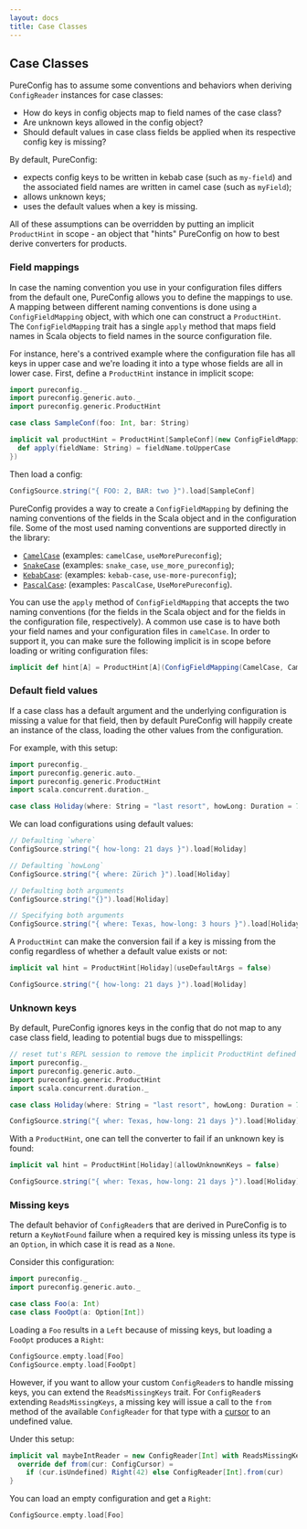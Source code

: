 ```yaml
---
layout: docs
title: Case Classes
---
```


## Case Classes

PureConfig has to assume some conventions and behaviors when deriving
`ConfigReader` instances for case classes:

- How do keys in config objects map to field names of the case class?
- Are unknown keys allowed in the config object?
- Should default values in case class fields be applied when its respective
  config key is missing?

By default, PureConfig:

- expects config keys to be written in kebab case (such as `my-field`) and the
associated field names are written in camel case (such as `myField`);
- allows unknown keys;
- uses the default values when a key is missing.

All of these assumptions can be overridden by putting an implicit
`ProductHint` in scope - an object that "hints" PureConfig on how to best derive
converters for products.

### Field mappings

In case the naming convention you use in your configuration files differs from
the default one, PureConfig allows you to define the mappings to use. A mapping
between different naming conventions is done using a `ConfigFieldMapping`
object, with which one can construct a `ProductHint`. The `ConfigFieldMapping`
trait has a single `apply` method that maps field names in Scala objects to
field names in the source configuration file.

For instance, here's a contrived
example where the configuration file has all keys in upper case and we're
loading it into a type whose fields are all in lower case. First, define a `ProductHint`
instance in implicit scope:

```scala mdoc:silent
import pureconfig._
import pureconfig.generic.auto._
import pureconfig.generic.ProductHint

case class SampleConf(foo: Int, bar: String)

implicit val productHint = ProductHint[SampleConf](new ConfigFieldMapping {
  def apply(fieldName: String) = fieldName.toUpperCase
})
```

Then load a config:
```scala mdoc
ConfigSource.string("{ FOO: 2, BAR: two }").load[SampleConf]
```

PureConfig provides a way to create a `ConfigFieldMapping` by defining the
naming conventions of the fields in the Scala object and in the configuration
file. Some of the most used naming conventions are supported directly in the
library:

* [`CamelCase`](https://en.wikipedia.org/wiki/Camel_case) (examples: `camelCase`, `useMorePureconfig`);
* [`SnakeCase`](https://en.wikipedia.org/wiki/Snake_case) (examples: `snake_case`, `use_more_pureconfig`);
* [`KebabCase`](http://wiki.c2.com/?KebabCase): (examples: `kebab-case`, `use-more-pureconfig`);
* [`PascalCase`](https://en.wikipedia.org/wiki/PascalCase): (examples: `PascalCase`, `UseMorePureconfig`).

You can use the `apply` method of `ConfigFieldMapping` that accepts the two
naming conventions (for the fields in the Scala object and for the fields in the
configuration file, respectively). A common use case is to have both your field
names and your configuration files in `camelCase`. In order to support it, you
can make sure the following implicit is in scope before loading or writing
configuration files:

```scala mdoc:silent
implicit def hint[A] = ProductHint[A](ConfigFieldMapping(CamelCase, CamelCase))
```

### Default field values

If a case class has a default argument and the underlying configuration is
missing a value for that field, then by default PureConfig will happily
create an instance of the class, loading the other values from the
configuration.

For example, with this setup:

```scala mdoc:reset:silent
import pureconfig._
import pureconfig.generic.auto._
import pureconfig.generic.ProductHint
import scala.concurrent.duration._

case class Holiday(where: String = "last resort", howLong: Duration = 7 days)
```

We can load configurations using default values:

```scala mdoc
// Defaulting `where`
ConfigSource.string("{ how-long: 21 days }").load[Holiday]

// Defaulting `howLong`
ConfigSource.string("{ where: Zürich }").load[Holiday]

// Defaulting both arguments
ConfigSource.string("{}").load[Holiday]

// Specifying both arguments
ConfigSource.string("{ where: Texas, how-long: 3 hours }").load[Holiday]
```

A `ProductHint` can make the conversion fail if a key is missing from the
config regardless of whether a default value exists or not:

```scala mdoc:silent
implicit val hint = ProductHint[Holiday](useDefaultArgs = false)
```

```scala mdoc
ConfigSource.string("{ how-long: 21 days }").load[Holiday]
```

### Unknown keys

By default, PureConfig ignores keys in the config that do not map to any
case class field, leading to potential bugs due to misspellings:

```scala mdoc:reset:invisible
// reset tut's REPL session to remove the implicit ProductHint defined above.
import pureconfig._
import pureconfig.generic.auto._
import pureconfig.generic.ProductHint
import scala.concurrent.duration._

case class Holiday(where: String = "last resort", howLong: Duration = 7 days)
```

```scala mdoc
ConfigSource.string("{ wher: Texas, how-long: 21 days }").load[Holiday]
```

With a `ProductHint`, one can tell the converter to fail if an unknown key is
found:

```scala mdoc
implicit val hint = ProductHint[Holiday](allowUnknownKeys = false)

ConfigSource.string("{ wher: Texas, how-long: 21 days }").load[Holiday]
```

### Missing keys

The default behavior of `ConfigReader`s that are derived in PureConfig is to return a `KeyNotFound` failure when a
required key is missing unless its type is an `Option`, in which case it is read as a `None`.

Consider this configuration:

```scala mdoc:reset:silent
import pureconfig._
import pureconfig.generic.auto._

case class Foo(a: Int)
case class FooOpt(a: Option[Int])
```

Loading a `Foo` results in a `Left` because of missing keys, but loading a `FooOpt` produces a `Right`:

```scala mdoc
ConfigSource.empty.load[Foo]
ConfigSource.empty.load[FooOpt]
```

However, if you want to allow your custom `ConfigReader`s to handle missing keys, you can extend the `ReadsMissingKeys`
trait. For `ConfigReader`s extending `ReadsMissingKeys`, a missing key will issue a call to the `from` method of the
available `ConfigReader` for that type with a [cursor](config-cursors.html) to an undefined value.

Under this setup:

```scala mdoc:silent
implicit val maybeIntReader = new ConfigReader[Int] with ReadsMissingKeys {
  override def from(cur: ConfigCursor) =
    if (cur.isUndefined) Right(42) else ConfigReader[Int].from(cur)
}
```

You can load an empty configuration and get a `Right`:

```scala mdoc
ConfigSource.empty.load[Foo]
```
